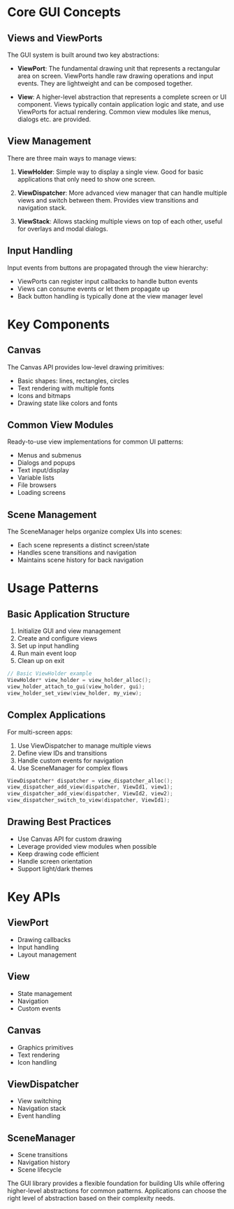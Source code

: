 # Core GUI Concepts

## Views and ViewPorts

The GUI system is built around two key abstractions:

- **ViewPort**: The fundamental drawing unit that represents a rectangular area on screen. ViewPorts handle raw drawing operations and input events. They are lightweight and can be composed together.

- **View**: A higher-level abstraction that represents a complete screen or UI component. Views typically contain application logic and state, and use ViewPorts for actual rendering. Common view modules like menus, dialogs etc. are provided.

## View Management

There are three main ways to manage views:

1. **ViewHolder**: Simple way to display a single view. Good for basic applications that only need to show one screen.

2. **ViewDispatcher**: More advanced view manager that can handle multiple views and switch between them. Provides view transitions and navigation stack.

3. **ViewStack**: Allows stacking multiple views on top of each other, useful for overlays and modal dialogs.

## Input Handling

Input events from buttons are propagated through the view hierarchy:

- ViewPorts can register input callbacks to handle button events
- Views can consume events or let them propagate up
- Back button handling is typically done at the view manager level

# Key Components

## Canvas

The Canvas API provides low-level drawing primitives:

- Basic shapes: lines, rectangles, circles
- Text rendering with multiple fonts
- Icons and bitmaps
- Drawing state like colors and fonts

## Common View Modules

Ready-to-use view implementations for common UI patterns:

- Menus and submenus
- Dialogs and popups 
- Text input/display
- Variable lists
- File browsers
- Loading screens

## Scene Management

The SceneManager helps organize complex UIs into scenes:

- Each scene represents a distinct screen/state
- Handles scene transitions and navigation
- Maintains scene history for back navigation

# Usage Patterns

## Basic Application Structure

1. Initialize GUI and view management
2. Create and configure views
3. Set up input handling
4. Run main event loop
5. Clean up on exit

```c
// Basic ViewHolder example
ViewHolder* view_holder = view_holder_alloc();
view_holder_attach_to_gui(view_holder, gui);
view_holder_set_view(view_holder, my_view);
```

## Complex Applications

For multi-screen apps:

1. Use ViewDispatcher to manage multiple views
2. Define view IDs and transitions
3. Handle custom events for navigation
4. Use SceneManager for complex flows

```c
ViewDispatcher* dispatcher = view_dispatcher_alloc();
view_dispatcher_add_view(dispatcher, ViewId1, view1); 
view_dispatcher_add_view(dispatcher, ViewId2, view2);
view_dispatcher_switch_to_view(dispatcher, ViewId1);
```

## Drawing Best Practices

- Use Canvas API for custom drawing
- Leverage provided view modules when possible
- Keep drawing code efficient
- Handle screen orientation
- Support light/dark themes

# Key APIs

## ViewPort
- Drawing callbacks
- Input handling
- Layout management

## View
- State management
- Navigation
- Custom events

## Canvas 
- Graphics primitives
- Text rendering
- Icon handling

## ViewDispatcher
- View switching
- Navigation stack
- Event handling

## SceneManager
- Scene transitions
- Navigation history
- Scene lifecycle

The GUI library provides a flexible foundation for building UIs while offering higher-level abstractions for common patterns. Applications can choose the right level of abstraction based on their complexity needs.
